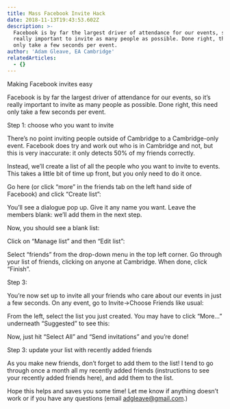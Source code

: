 ```yaml
---
title: Mass Facebook Invite Hack
date: 2018-11-13T19:43:53.602Z
description: >-
  Facebook is by far the largest driver of attendance for our events, so it’s
  really important to invite as many people as possible. Done right, this need
  only take a few seconds per event.
author: 'Adam Gleave, EA Cambridge'
relatedArticles:
  - {}
---
```

Making Facebook invites easy

Facebook is by far the largest driver of attendance for our events, so it’s really important to invite as many people as possible. Done right, this need only take a few seconds per event.



Step 1: choose who you want to invite

There’s no point inviting people outside of Cambridge to a Cambridge-only event. Facebook does try and work out who is in Cambridge and not, but this is very inaccurate: it only detects 50% of my friends correctly. 



Instead, we’ll create a list of all the people who you want to invite to events. This takes a little bit of time up front, but you only need to do it once.



Go here (or click “more” in the friends tab on the left hand side of Facebook) and click “Create list”:



You’ll see a dialogue pop up. Give it any name you want. Leave the members blank: we’ll add them in the next step.





Now, you should see a blank list:



Click on “Manage list” and then “Edit list”:



Select “friends” from the drop-down menu in the top left corner. Go through your list of friends, clicking on anyone at Cambridge. When done, click “Finish”.

Step  3: 

You’re now set up to invite all your friends who care about our events in just a few seconds. On any event, go to Invite->Choose Friends like usual:



From the left, select the list you just created. You may have to click “More…” underneath “Suggested” to see this:









Now, just hit “Select All” and “Send invitations” and you’re done!



Step 3: update your list with recently added friends

As you make new friends, don’t forget to add them to the list! I tend to go through once a month all my recently added friends (instructions to see your recently added friends here), and add them to the list.



Hope this helps and saves you some time! Let me know if anything doesn’t work or if you have any questions (email adgleave@gmail.com.)
